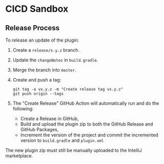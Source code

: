 # CICD Sandbox


## Release Process

To release an update of the plugin:

1. Create a `release/x.y.z` branch.
2. Update the `changeNotes` in `build.gradle`.
3. Merge the branch into `master`.
4. Create and push a tag:
    ```
   git tag -a vx.y.z -m "Create release tag vx.y.z"
   git push origin --tags
   ```
5. The "Create Release" GitHub Action will automatically run and do the following:

   - Create a Release in GitHub,
   - Build and upload the plugin zip to both the GitHub Release and GitHub Packages,
   - Increment the version of the project and commit the incremented version to `build.gradle` and `plugin.xml`

The new plugin zip must still be manually uploaded to the IntelliJ marketplace.
